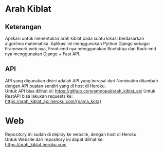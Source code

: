# Arah Kiblat
## Keterangan
Aplikasi untuk menentukan arah kiblat pada suatu lokasi berdasarkan algoritma matematika. Aplikasi ini menggunakan Python Django sebagai Framework web nya, Front-end nya menggunakan Bootstrap dan Back-end nya menggunakan Django + Fast API.

## API
API yang digunakan disini adalah API yang berasal dari Nominatim ditambah dengan API buatan sendiri yang di host di Heroku. <br>
Untuk API bisa dilihat di: https://github.com/emnopal/arah_kiblat_api
Untuk RestAPI bisa lakukan requests ke: https://arah_kiblat_api.heroku.com/{nama_kota}

# Web
Repository ini sudah di deploy ke website, dengan host di Heroku.<br>
Untuk Website dari repository ini dapat dilihat ke: https://arah_kiblat.heroku.com

